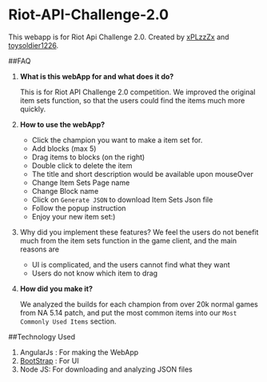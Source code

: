 # Riot-API-Challenge-2.0
This webapp is for Riot Api Challenge 2.0. Created by [xPLzzZx](http://na.op.gg/summoner/userName=xplzzzx) and   [toysoldier1226](http://na.op.gg/summoner/userName=toysoldier1226).

##FAQ
1. **What is this webApp for and what does it do?**

	This is for Riot API Challenge 2.0 competition. We improved the original item sets function, so that the users could find the items much more quickly. 
	
2. **How to use the webApp?**
	* Click the champion you want to make a item set for.
	* Add blocks (max 5)
	* Drag items to blocks (on the right)
	* Double click to delete the item
	* The title and short description would be available upon mouseOver
	* Change Item Sets Page name
	* Change Block name
	* Click on `Generate JSON` to download Item Sets Json file
	* Follow the popup instruction
	* Enjoy your new item set:)
	
3. Why did you implement these features?
	We feel the users do not benefit much from the item sets function in the game client, and the main reasons are
	* UI is complicated, and the users cannot find what they want
	* Users do not know which item to drag
	
3. **How did you make it?**

	We analyzed the builds for each champion from over 20k normal games from NA 5.14 patch, and put the most common items into our `Most Commonly Used Items` section.

##Technology Used

1. AngularJs : For making the WebApp
2. [BootStrap](https://angular-ui.github.io/bootstrap/) : For UI
3. Node JS: For downloading and analyzing JSON files
